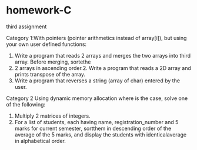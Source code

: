 # homework-C
third assignment

Category 1:With pointers (pointer arithmetics instead of array[i]), but using your own user defined functions:
1. Write a program that reads 2 arrays and merges the two arrays into third array. Before merging, sortethe 
2. 2 arrays in ascending order.2. Write a program that reads a 2D array and prints transpose of the array.
3. Write a program that reverses a string (array of char) entered by the user. 

Category 2 Using dynamic memory allocation where is the case, solve one of the following:
1. Multiply 2 matrices of integers.
2. For a list of students, each having name, registration_number and 5 marks for current semester, sortthem in descending order of the average of the 5 marks, and display the students with identicalaverage in alphabetical order.